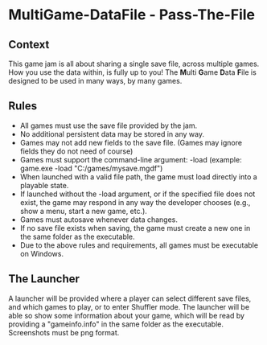 # MultiGame-DataFile - Pass-The-File

## Context
This game jam is all about sharing a single save file, across multiple games. How you use the data within, is fully up to you!
The <b>M</b>ulti <b>G</b>ame <b>D</b>ata <b>F</b>ile is designed to be used in many ways, by many games.

## Rules
- All games must use the save file provided by the jam.
- No additional persistent data may be stored in any way.
- Games may not add new fields to the save file. (Games may ignore fields they do not need of course)
- Games must support the command-line argument: -load <file path> (example: game.exe -load "C:/games/mysave.mgdf")
- When launched with a valid file path, the game must load directly into a playable state.
- If launched without the -load argument, or if the specified file does not exist, the game may respond in any way the developer chooses (e.g., show a menu, start a new game, etc.).
- Games must autosave whenever data changes.
- If no save file exists when saving, the game must create a new one in the same folder as the executable.
- Due to the above rules and requirements, all games must be executable on Windows.

## The Launcher
A launcher will be provided where a player can select different save files, and which games to play, or to enter Shuffler mode. The launcher will be able so show some information about your game, which will be read by providing a "gameinfo.info" in the same folder as the executable.
Screenshots must be png format.
